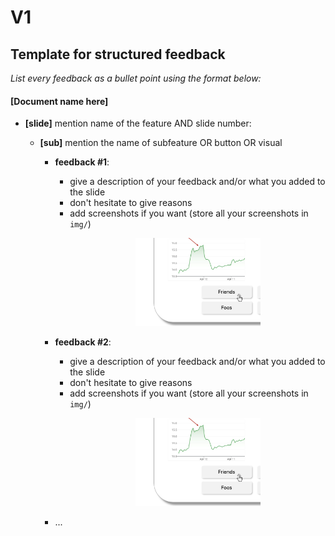 # V1

## Template for structured feedback

_List every feedback as a bullet point using the format below:_

#### [Document name here] 

- **[slide]** mention name of the feature AND slide number:
    
    - **[sub]** mention the name of subfeature OR button OR visual
        - **feedback #1**:
            - give a description of your feedback and/or what you added to the slide
            - don't hesitate to give reasons
            - add screenshots if you want (store all your screenshots in `img/`)
                <p align="center">
                <img width="200px" src="img/screenshot_example.png" />
                </p>

        - **feedback #2**:
            - give a description of your feedback and/or what you added to the slide
            - don't hesitate to give reasons
            - add screenshots if you want (store all your screenshots in `img/`)
                <p align="center">
                <img width="200px" src="img/screenshot_example.png" />
                </p>
        - ...
    